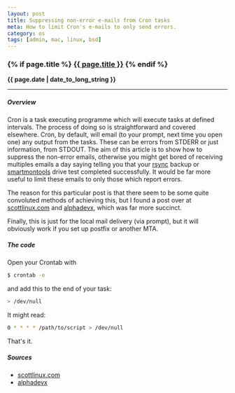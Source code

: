 ```yaml
---
layout: post
title: Suppressing non-error e-mails from Cron tasks
meta: How to limit Cron's e-mails to only send errors.
category: os
tags: [admin, mac, linux, bsd]
---
```

<h3 class="page.title">
  {% if page.title %}
    <a href="{{ site.baseurl }}{{ page.url }}">{{ page.title }}</a>
  {% endif %}
</h3>

**{{ page.date | date_to_long_string }}**

___
##### Overview
Cron is a task executing programme which will execute tasks at defined intervals.
The process of doing so is straightforward and covered elsewhere.
Cron, by default, will email (to your prompt, next time you open one) any output from the tasks.
These can be errors from STDERR or just information, from STDOUT.
The aim of this article is to show how to suppress the non-error emails, otherwise you might get bored of receiving multiples emails a day saying telling you that your [rsync](https://rsync.samba.org/) backup or [smartmontools](https://www.smartmontools.org/) drive test completed successfully.
It would be far more useful to limit these emails to only those which report errors.

The reason for this particular post is that there seem to be some quite convoluted methods of achieving this, but I found a post over at [scottlinux.com](https://scottlinux.com/2010/12/13/cron-only-email-errors/) and [alphadevx](http://www.alphadevx.com/a/384-Suppressing-Cron-Job-Email-Notifications), which was far more succinct.

Finally, this is just for the local mail delivery (via prompt), but it will obviously work if you set up postfix or another MTA.

##### The code
Open your Crontab with

```zsh
$ crontab -e
```

and add this to the end of your task:

```zsh
> /dev/null
```

It might read:

```zsh
0 * * * * /path/to/script > /dev/null
```

That's it.

##### Sources
* [scottlinux.com](https://scottlinux.com/2010/12/13/cron-only-email-errors/)
* [alphadevx](http://www.alphadevx.com/a/384-Suppressing-Cron-Job-Email-Notifications)
